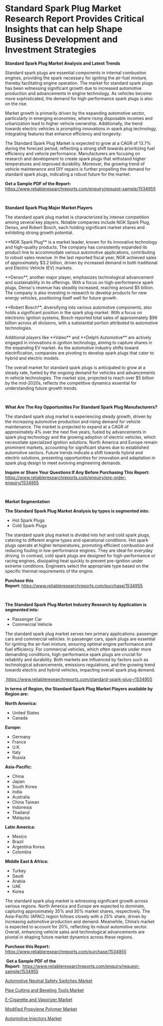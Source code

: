 <p><h1>Standard Spark Plug Market Research Report Provides Critical Insights that can help Shape Business Development and Investment Strategies</h1></p><p><strong>Standard Spark Plug Market Analysis and Latest Trends</strong></p>
<p><p>Standard spark plugs are essential components in internal combustion engines, providing the spark necessary for igniting the air-fuel mixture, thereby facilitating engine operation. The market for standard spark plugs has been witnessing significant growth due to increased automotive production and advancements in engine technology. As vehicles become more sophisticated, the demand for high-performance spark plugs is also on the rise. </p><p>Market growth is primarily driven by the expanding automotive sector, particularly in emerging economies, where rising disposable incomes and urbanization lead to higher vehicle ownership. Additionally, the trend towards electric vehicles is prompting innovations in spark plug technology, integrating features that enhance efficiency and longevity. </p><p>The Standard Spark Plug Market is expected to grow at a CAGR of 13.7% during the forecast period, reflecting a strong shift towards prioritizing fuel efficiency and vehicle performance. Manufacturers are focusing on research and development to create spark plugs that withstand higher temperatures and improved durability. Moreover, the growing trend of vehicle maintenance and DIY repairs is further propelling the demand for standard spark plugs, indicating a robust future for the market.</p></p>
<p><strong>Get a Sample PDF of the Report:&nbsp;</strong> <a href="https://www.reliableresearchreports.com/enquiry/request-sample/1534955?utm_campaign=4&utm_medium=2&utm_source=Github&utm_content=ia&utm_term=02112024&utm_id=standard-spark-plug">https://www.reliableresearchreports.com/enquiry/request-sample/1534955</a></p>
<p>&nbsp;</p>
<p><strong>Standard Spark Plug Major Market Players</strong></p>
<p><p>The standard spark plug market is characterized by intense competition among several key players. Notable companies include NGK Spark Plug, Denso, and Robert Bosch, each holding significant market shares and exhibiting strong growth potential.</p><p>**NGK Spark Plug** is a market leader, known for its innovative technology and high-quality products. The company has consistently expanded its product line to accommodate various automotive applications, contributing to robust sales revenue. In the last reported fiscal year, NGK achieved sales of approximately $3.2 billion, driven by increased demand in both traditional and Electric Vehicle (EV) markets.</p><p>**Denso**, another major player, emphasizes technological advancement and sustainability in its offerings. With a focus on high-performance spark plugs, Denso's revenue has steadily increased, reaching around $5 billion. The company is also investing in research to develop products for new energy vehicles, positioning itself well for future growth.</p><p>**Robert Bosch**, diversifying into various automotive components, also holds a significant position in the spark plug market. With a focus on electronic ignition systems, Bosch reported total sales of approximately $96 billion across all divisions, with a substantial portion attributed to automotive technologies.</p><p>Additional players like **Valeo** and **Delphi Automotive** are actively engaged in innovations in ignition technology, aiming to capture shares in the expanding EV market. As the automotive industry shifts toward electrification, companies are pivoting to develop spark plugs that cater to hybrid and electric models.</p><p>The overall market for standard spark plugs is anticipated to grow at a steady rate, fueled by the ongoing demand for vehicles and advancements in vehicle technologies. The market size, projected to reach over $5 billion by the mid-2020s, reflects the competitive dynamics essential for understanding future growth trends.</p></p>
<p>&nbsp;</p>
<p><strong>What Are The Key Opportunities For Standard Spark Plug Manufacturers?</strong></p>
<p><p>The standard spark plug market is experiencing steady growth, driven by the increasing automotive production and rising demand for vehicle maintenance. The market is projected to expand at a CAGR of approximately 4% over the next five years, fueled by advancements in spark plug technology and the growing adoption of electric vehicles, which necessitate specialized ignition solutions. North America and Europe remain prominent markets, accounting for significant shares due to established automotive sectors. Future trends indicate a shift towards hybrid and electric solutions, presenting opportunities for innovation and adaptation in spark plug design to meet evolving engineering demands.</p></p>
<p><strong>Inquire or Share Your Questions If Any Before Purchasing This Report:</strong> <a href="https://www.reliableresearchreports.com/enquiry/pre-order-enquiry/1534955?utm_campaign=4&utm_medium=2&utm_source=Github&utm_content=ia&utm_term=02112024&utm_id=standard-spark-plug">https://www.reliableresearchreports.com/enquiry/pre-order-enquiry/1534955</a></p>
<p>&nbsp;</p>
<p><strong>Market Segmentation</strong></p>
<p><strong>The Standard Spark Plug Market Analysis by types is segmented into:</strong></p>
<p><ul><li>Hot Spark Plugs</li><li>Cold Spark Plugs</li></ul></p>
<p><p>The standard spark plug market is divided into hot and cold spark plugs, catering to different engine types and operational conditions. Hot spark plugs operate at higher temperatures, promoting efficient combustion and reducing fouling in low-performance engines. They are ideal for everyday driving. In contrast, cold spark plugs are designed for high-performance or racing engines, dissipating heat quickly to prevent pre-ignition under extreme conditions. Engineers select the appropriate type based on the specific thermal requirements of the engine.</p></p>
<p><strong>Purchase this Report:&nbsp;</strong><a href="https://www.reliableresearchreports.com/purchase/1534955?utm_campaign=4&utm_medium=2&utm_source=Github&utm_content=ia&utm_term=02112024&utm_id=standard-spark-plug">https://www.reliableresearchreports.com/purchase/1534955</a></p>
<p>&nbsp;</p>
<p><strong>The Standard Spark Plug Market Industry Research by Application is segmented into:</strong></p>
<p><ul><li>Passenger Car</li><li>Commercial Vehicle</li></ul></p>
<p><p>The standard spark plug market serves two primary applications: passenger cars and commercial vehicles. In passenger cars, spark plugs are essential for igniting the air-fuel mixture, ensuring optimal engine performance and fuel efficiency. For commercial vehicles, which often operate under more demanding conditions, high-performance spark plugs are crucial for reliability and durability. Both markets are influenced by factors such as technological advancements, emissions regulations, and the growing trend towards electric and hybrid vehicles, impacting overall spark plug demand.</p></p>
<p><a href="https://www.reliableresearchreports.com/standard-spark-plug-r1534955?utm_campaign=4&utm_medium=2&utm_source=Github&utm_content=ia&utm_term=02112024&utm_id=standard-spark-plug">&nbsp;https://www.reliableresearchreports.com/standard-spark-plug-r1534955</a></p>
<p><strong>In terms of Region, the Standard Spark Plug Market Players available by Region are:</strong></p>
<p>
    <p> <strong> North America: </strong>
        <ul>
            <li>United States</li>
            <li>Canada</li>
        </ul>
        </p> 
    <p> <strong> Europe: </strong>
        <ul>
            <li>Germany</li>
            <li>France</li>
            <li>U.K.</li>
            <li>Italy</li>
            <li>Russia</li>
        </ul>
        </p> 
    <p> <strong> Asia-Pacific: </strong>
        <ul>
            <li>China</li>
            <li>Japan</li>
            <li>South Korea</li>
            <li>India</li>
            <li>Australia</li>
            <li>China Taiwan</li>
            <li>Indonesia</li>
            <li>Thailand</li>
            <li>Malaysia</li>
        </ul>
        </p> 
    <p> <strong> Latin America: </strong>
        <ul>
            <li>Mexico</li>
            <li>Brazil</li>
            <li>Argentina Korea</li>
            <li>Colombia</li>
        </ul>
        </p> 
    <p> <strong> Middle East & Africa: </strong>
        <ul>
            <li>Turkey</li>
            <li>Saudi</li>
            <li>Arabia</li>
            <li>UAE</li>
            <li>Korea</li>
        </ul>
    </p>
    </p>
<p><p>The standard spark plug market is witnessing significant growth across various regions. North America and Europe are expected to dominate, capturing approximately 35% and 30% market shares, respectively. The Asia-Pacific (APAC) region follows closely with a 25% share, driven by increasing automotive production and demand. Meanwhile, China’s market is expected to account for 20%, reflecting its robust automotive sector. Overall, enhancing vehicle sales and technological advancements are pivotal in shaping future market dynamics across these regions.</p></p>
<p><strong>Purchase this Report: </strong><a href="https://www.reliableresearchreports.com/purchase/1534955?utm_campaign=4&utm_medium=2&utm_source=Github&utm_content=ia&utm_term=02112024&utm_id=standard-spark-plug">https://www.reliableresearchreports.com/purchase/1534955</a></p>
<p>&nbsp;<strong>Get a Sample PDF of the Report:&nbsp;&nbsp;</strong><a href="https://www.reliableresearchreports.com/enquiry/request-sample/1534955?utm_campaign=4&utm_medium=2&utm_source=Github&utm_content=ia&utm_term=02112024&utm_id=standard-spark-plug">https://www.reliableresearchreports.com/enquiry/request-sample/1534955</a></p>
<p><strong></strong></p>
<p><p><a href="https://github.com/nifongekclosebn1/Market-Research-Report-List-1/blob/main/automotive-neutral-safety-switches-market.md?utm_campaign=4&utm_medium=2&utm_source=Github&utm_content=ia&utm_term=02112024&utm_id=standard-spark-plug">Automotive Neutral Safety Switches Market</a></p><p><a href="https://issuu.com/reportprime-2/docs/pipe-cutting-and-beveling-tools-mar_e1cdd583317769?utm_campaign=4&utm_medium=2&utm_source=Github&utm_content=ia&utm_term=02112024&utm_id=standard-spark-plug">Pipe Cutting and Beveling Tools Market</a></p><p><a href="https://issuu.com/reportprime-2/docs/e-cigarette-and-vaporizer-market-si_e16973d5e1b3fa?utm_campaign=4&utm_medium=2&utm_source=Github&utm_content=ia&utm_term=02112024&utm_id=standard-spark-plug">E-Cigarette and Vaporizer Market</a></p><p><a href="https://www.linkedin.com/pulse/modified-propylene-polymer-market-research-report-forecast-growth-af5oc?utm_campaign=4&utm_medium=2&utm_source=Github&utm_content=ia&utm_term=02112024&utm_id=standard-spark-plug">Modified Propylene Polymer Market</a></p><p><a href="https://github.com/maximinauago/Market-Research-Report-List-1/blob/main/automotive-injectors-market.md?utm_campaign=4&utm_medium=2&utm_source=Github&utm_content=ia&utm_term=02112024&utm_id=standard-spark-plug">Automotive Injectors Market</a></p></p>